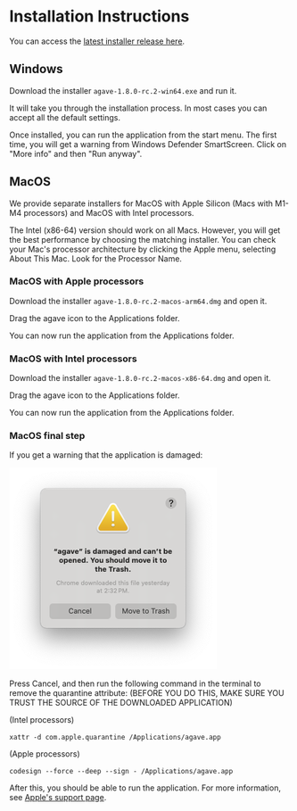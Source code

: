# Installation Instructions

You can access the [latest installer release here](https://github.com/allen-cell-animated/agave/tags).

## Windows

Download the installer `agave-1.8.0-rc.2-win64.exe` and run it.

It will take you through the installation process. In most cases you can accept all the default settings.

Once installed, you can run the application from the start menu.
The first time, you will get a warning from Windows Defender SmartScreen. Click on "More info" and then "Run anyway".

## MacOS

We provide separate installers for MacOS with Apple Silicon (Macs with M1-M4 processors) and MacOS with Intel processors.

The Intel (x86-64) version should work on all Macs. However, you will get the best performance by choosing the matching installer. You can check your Mac's processor architecture by clicking the Apple menu, selecting About This Mac. Look for the Processor Name.

### MacOS with Apple processors

Download the installer `agave-1.8.0-rc.2-macos-arm64.dmg` and open it.

Drag the agave icon to the Applications folder.

You can now run the application from the Applications folder.

### MacOS with Intel processors

Download the installer `agave-1.8.0-rc.2-macos-x86-64.dmg` and open it.

Drag the agave icon to the Applications folder.

You can now run the application from the Applications folder.

### MacOS final step

If you get a warning that the application is damaged:

![](docs/agave_macos_security.png)

Press Cancel, and then run the following command in the terminal to remove the quarantine attribute:
(BEFORE YOU DO THIS, MAKE SURE YOU TRUST THE SOURCE OF THE DOWNLOADED APPLICATION)

(Intel processors)
```
xattr -d com.apple.quarantine /Applications/agave.app
```

(Apple processors)
```
codesign --force --deep --sign - /Applications/agave.app
```

After this, you should be able to run the application.
For more information, see [Apple's support page](https://support.apple.com/en-us/HT202491).

